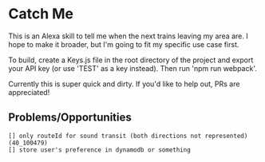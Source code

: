 # Catch Me

This is an Alexa skill to tell me when the next trains leaving my area are. I hope to make it broader, but I'm going to fit my specific use case first.

To build, create a Keys.js file in the root directory of the project and export your API key (or use 'TEST' as a key instead). Then run 'npm run webpack'.

Currently this is super quick and dirty. If you'd like to help out, PRs are appreciated!

## Problems/Opportunities
    [] only routeId for sound transit (both directions not represented) (40_100479)
    [] store user's preference in dynamodb or something